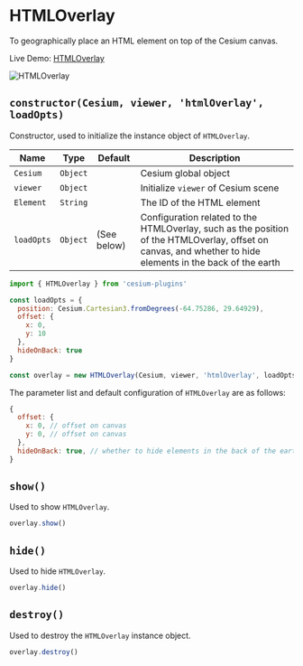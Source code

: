 # HTMLOverlay

To geographically place an HTML element on top of the Cesium canvas.

Live Demo: [HTMLOverlay](https://syzdev.cn/cesium-plugins/example/HTMLOverlay.html)

![HTMLOverlay](/cesium-plugins-docs/screenshot/HTMLOverlay.png)

## `constructor(Cesium, viewer, 'htmlOverlay', loadOpts)`

Constructor, used to initialize the instance object of `HTMLOverlay`.

| Name       | Type     | Default     | Description                                                                                                                                                |
| ---------- | -------- | ----------- | ---------------------------------------------------------------------------------------------------------------------------------------------------------- |
| `Cesium`   | `Object` |             | Cesium global object                                                                                                                                       |
| `viewer`   | `Object` |             | Initialize `viewer` of Cesium scene                                                                                                                        |
| `Element`  | `String` |             | The ID of the HTML element                                                                                                                                 |
| `loadOpts` | `Object` | (See below) | Configuration related to the HTMLOverlay, such as the position of the HTMLOverlay, offset on canvas, and whether to hide elements in the back of the earth |

```javascript
import { HTMLOverlay } from 'cesium-plugins'

const loadOpts = {
  position: Cesium.Cartesian3.fromDegrees(-64.75286, 29.64929),
  offset: {
    x: 0,
    y: 10
  },
  hideOnBack: true
}

const overlay = new HTMLOverlay(Cesium, viewer, 'htmlOverlay', loadOpts)
```

The parameter list and default configuration of `HTMLOverlay` are as follows:

```javascript
{
  offset: {
    x: 0, // offset on canvas
    y: 0, // offset on canvas
  },
  hideOnBack: true, // whether to hide elements in the back of the earth
}
```

## `show()`

Used to show `HTMLOverlay`.

```javascript
overlay.show()
```

## `hide()`

Used to hide `HTMLOverlay`.

```javascript
overlay.hide()
```

## `destroy()`

Used to destroy the `HTMLOverlay` instance object.

```javascript
overlay.destroy()
```
